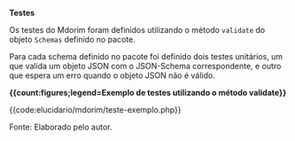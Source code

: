 **Testes**

Os testes do Mdorim foram definidos utilizando o método `validate` do objeto `Schemas` definido no pacote.

Para cada schema definido no pacote foi definido dois testes unitários, um que valida um objeto JSON com o JSON-Schema correspondente, e outro que espera um erro quando o objeto JSON não é válido.

**{{count:figures;legend=Exemplo de testes utilizando o método validate}}**

{{code:elucidario/mdorim/teste-exemplo.php}}

Fonte: Elaborado pelo autor.
